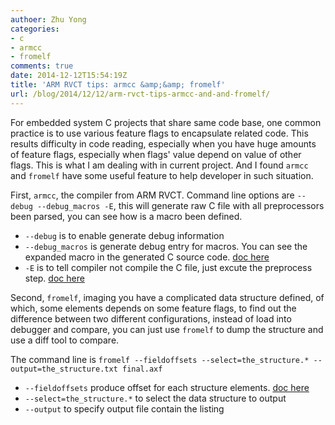```yaml
---
authoer: Zhu Yong
categories:
- c
- armcc
- fromelf
comments: true
date: 2014-12-12T15:54:19Z
title: 'ARM RVCT tips: armcc &amp;&amp; fromelf'
url: /blog/2014/12/12/arm-rvct-tips-armcc-and-and-fromelf/
---
```


For embedded system C projects that share same code base, one common practice is to use various feature flags to encapsulate related code. This results difficulty in code reading, especially when you have huge amounts of feature flags, especially when flags' value depend on value of other flags. This is what I am dealing with in current project. And I found `armcc` and `fromelf` have some useful feature to help developer in such situation. 

First, `armcc`, the compiler from ARM RVCT. Command line options are `--debug --debug_macros -E`, this will generate raw C file with all preprocessors been parsed, you can see how is a macro been defined. 

* `--debug` is to enable generate debug information
* `--debug_macros` is generate debug entry for macros. You can see the expanded macro in the generated C source code. [doc here](http://infocenter.arm.com/help/index.jsp?topic=/com.arm.doc.dui0491h/CIHHDEAA.html)
* `-E` is to tell compiler not compile the C file, just excute the preprocess step. [doc here](http://infocenter.arm.com/help/index.jsp?topic=/com.arm.doc.dui0491h/CIHIDBBG.html) 

Second, `fromelf`, imaging you have a complicated data structure defined, of which, some elements depends on some feature flags, to find out the difference between two different configurations, instead of load into debugger and compare, you can just use `fromelf` to dump the structure and use a diff tool to compare. 

The command line is `fromelf --fieldoffsets --select=the_structure.* --output=the_structure.txt final.axf `

* `--fieldoffsets` produce offset for each structure elements. [doc here](http://infocenter.arm.com/help/index.jsp?topic=/com.arm.doc.dui0477i/BABJBGBH.html)
* `--select=the_structure.*` to select the data structure to output
* `--output` to specify output file contain the listing


